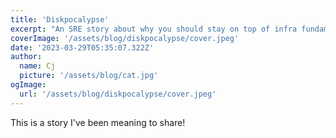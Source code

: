 ```yaml
---
title: 'Diskpocalypse'
excerpt: "An SRE story about why you should stay on top of infra fundamentals and how I spent 6 months learning why."
coverImage: '/assets/blog/diskpocalypse/cover.jpeg'
date: '2023-03-29T05:35:07.322Z'
author:
  name: Cj
  picture: '/assets/blog/cat.jpg'
ogImage:
  url: '/assets/blog/diskpocalypse/cover.jpeg'
---
```



This is a story I've been meaning to share!